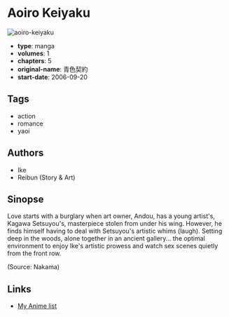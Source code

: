 # Aoiro Keiyaku

![aoiro-keiyaku](https://cdn.myanimelist.net/images/manga/2/82038.jpg)

-   **type**: manga
-   **volumes**: 1
-   **chapters**: 5
-   **original-name**: 青色契約
-   **start-date**: 2006-09-20

## Tags

-   action
-   romance
-   yaoi

## Authors

-   Ike
-   Reibun (Story & Art)

## Sinopse

Love starts with a burglary when art owner, Andou, has a young artist's, Kagawa Setsuyou's, masterpiece stolen from under his wing. However, he finds himself having to deal with Setsuyou's artistic whims (laugh). Setting deep in the woods, alone together in an ancient gallery... the optimal environment to enjoy Ike's artistic prowess and watch sex scenes quietly from the front row.

(Source: Nakama)

## Links

-   [My Anime list](https://myanimelist.net/manga/1686/Aoiro_Keiyaku)
